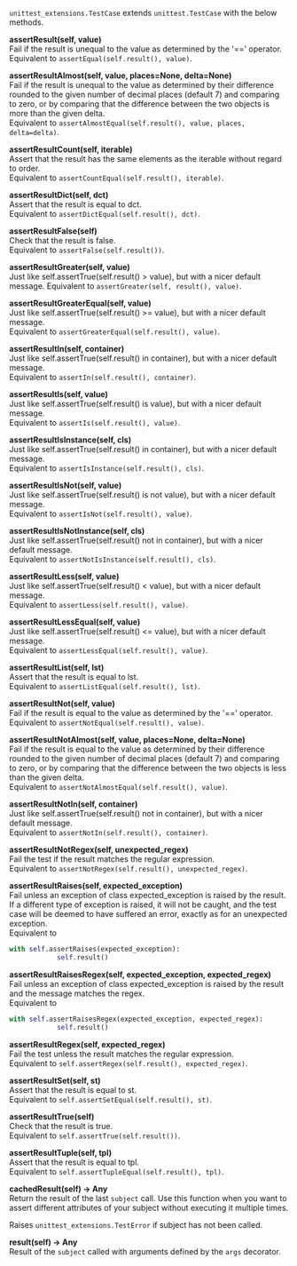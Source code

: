 `unittest_extensions.TestCase` extends `unittest.TestCase` with the below methods.  

**assertResult(self, value)**  
Fail if the result is unequal to the value as determined by the '==' operator.  
Equivalent to `assertEqual(self.result(), value)`.

**assertResultAlmost(self, value, places=None, delta=None)**  
Fail if the result is unequal to the value as determined by their difference rounded
to the given number of decimal places (default 7) and comparing to zero, or by
comparing that the difference between the two objects is more than the given delta.  
Equivalent to `assertAlmostEqual(self.result(), value, places, delta=delta)`.

**assertResultCount(self, iterable)**  
Assert that the result has the same elements as the iterable without regard to order.  
Equivalent to `assertCountEqual(self.result(), iterable)`.
     
**assertResultDict(self, dct)**  
Assert that the result is equal to dct.  
Equivalent to `assertDictEqual(self.result(), dct)`.

**assertResultFalse(self)**  
Check that the result is false.  
Equivalent to `assertFalse(self.result())`.

**assertResultGreater(self, value)**  
Just like self.assertTrue(self.result() > value), but with a nicer default message.
Equivalent to `assertGreater(self, result(), value)`.

**assertResultGreaterEqual(self, value)**  
Just like self.assertTrue(self.result() >= value), but with a nicer default message.  
Equivalent to `assertGreaterEqual(self.result(), value)`.

**assertResultIn(self, container)**  
Just like self.assertTrue(self.result() in container), but with a nicer default message.  
Equivalent to `assertIn(self.result(), container)`.

**assertResultIs(self, value)**  
Just like self.assertTrue(self.result() is value), but with a nicer default message.  
Equivalent to `assertIs(self.result(), value)`.

**assertResultIsInstance(self, cls)**  
Just like self.assertTrue(self.result() in container), but with a nicer default message.  
Equivalent to `assertIsInstance(self.result(), cls)`.

**assertResultIsNot(self, value)**  
Just like self.assertTrue(self.result() is not value), but with a nicer default message.  
Equivalent to `assertIsNot(self.result(), value)`.

**assertResultIsNotInstance(self, cls)**  
Just like self.assertTrue(self.result() not in container), but with a nicer default message.  
Equivalent to `assertNotIsInstance(self.result(), cls)`.

**assertResultLess(self, value)**  
Just like self.assertTrue(self.result() < value), but with a nicer default message.  
Equivalent to `assertLess(self.result(), value)`.

**assertResultLessEqual(self, value)**  
Just like self.assertTrue(self.result() <= value), but with a nicer default message.  
Equivalent to `assertLessEqual(self.result(), value)`.

**assertResultList(self, lst)**  
Assert that the result is equal to lst.  
Equivalent to `assertListEqual(self.result(), lst)`.

**assertResultNot(self, value)**  
Fail if the result is equal to the value as determined by the '==' operator.  
Equivalent to `assertNotEqual(self.result(), value)`.

**assertResultNotAlmost(self, value, places=None, delta=None)**  
Fail if the result is equal to the value as determined by their difference rounded
to the given number of decimal places (default 7) and comparing to zero, or by
comparing that the difference between the two objects is less than the given delta.  
Equivalent to `assertNotAlmostEqual(self.result(), value)`.

**assertResultNotIn(self, container)**  
Just like self.assertTrue(self.result() not in container), but with a nicer default message.  
Equivalent to `assertNotIn(self.result(), container)`.

**assertResultNotRegex(self, unexpected_regex)**  
Fail the test if the result matches the regular expression.  
Equivalent to `assertNotRegex(self.result(), unexpected_regex)`.

**assertResultRaises(self, expected_exception)**  
Fail unless an exception of class expected_exception is raised by the result. If
a different type of exception is raised, it will not be caught, and the test case
will be deemed to have suffered an error, exactly as for an unexpected exception.  
Equivalent to
```py
with self.assertRaises(expected_exception):
            self.result()
```

**assertResultRaisesRegex(self, expected_exception, expected_regex)**  
Fail unless an exception of class expected_exception is raised by the result and the message matches the regex.  
Equivalent to
```py
with self.assertRaisesRegex(expected_exception, expected_regex):
            self.result()
```

**assertResultRegex(self, expected_regex)**  
Fail the test unless the result matches the regular expression.  
Equivalent to `self.assertRegex(self.result(), expected_regex)`.

**assertResultSet(self, st)**  
Assert that the result is equal to st.  
Equivalent to `self.assertSetEqual(self.result(), st)`.

**assertResultTrue(self)**  
Check that the result is true.  
Equivalent to `self.assertTrue(self.result())`.

**assertResultTuple(self, tpl)**  
Assert that the result is equal to tpl.  
Equivalent to `self.assertTupleEqual(self.result(), tpl)`.

**cachedResult(self) -> Any**  
Return the result of the last `subject` call. Use this function when you want to
assert different attributes of your subject without executing it multiple times.  
  
Raises `unittest_extensions.TestError` if subject has not been called.

**result(self) -> Any**  
Result of the `subject` called with arguments defined by the `args` decorator.